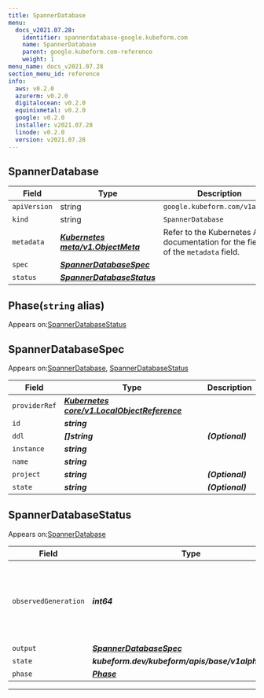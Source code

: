 ```yaml
---
title: SpannerDatabase
menu:
  docs_v2021.07.28:
    identifier: spannerdatabase-google.kubeform.com
    name: SpannerDatabase
    parent: google.kubeform.com-reference
    weight: 1
menu_name: docs_v2021.07.28
section_menu_id: reference
info:
  aws: v0.2.0
  azurerm: v0.2.0
  digitalocean: v0.2.0
  equinixmetal: v0.2.0
  google: v0.2.0
  installer: v2021.07.28
  linode: v0.2.0
  version: v2021.07.28
---
```


## SpannerDatabase
| Field | Type | Description |
| ------ | ----- | ----------- |
| `apiVersion` | string | `google.kubeform.com/v1alpha1` |
|    `kind` | string | `SpannerDatabase` |
| `metadata` | ***[Kubernetes meta/v1.ObjectMeta](https://v1-18.docs.kubernetes.io/docs/reference/generated/kubernetes-api/v1.18/#objectmeta-v1-meta)***|Refer to the Kubernetes API documentation for the fields of the `metadata` field.|
| `spec` | ***[SpannerDatabaseSpec](#spannerdatabasespec)***||
| `status` | ***[SpannerDatabaseStatus](#spannerdatabasestatus)***||
## Phase(`string` alias)

Appears on:[SpannerDatabaseStatus](#spannerdatabasestatus)

## SpannerDatabaseSpec

Appears on:[SpannerDatabase](#spannerdatabase), [SpannerDatabaseStatus](#spannerdatabasestatus)

| Field | Type | Description |
| ------ | ----- | ----------- |
| `providerRef` | ***[Kubernetes core/v1.LocalObjectReference](https://v1-18.docs.kubernetes.io/docs/reference/generated/kubernetes-api/v1.18/#localobjectreference-v1-core)***||
| `id` | ***string***||
| `ddl` | ***[]string***| ***(Optional)*** |
| `instance` | ***string***||
| `name` | ***string***||
| `project` | ***string***| ***(Optional)*** |
| `state` | ***string***| ***(Optional)*** |
## SpannerDatabaseStatus

Appears on:[SpannerDatabase](#spannerdatabase)

| Field | Type | Description |
| ------ | ----- | ----------- |
| `observedGeneration` | ***int64***| ***(Optional)*** Resource generation, which is updated on mutation by the API Server.|
| `output` | ***[SpannerDatabaseSpec](#spannerdatabasespec)***| ***(Optional)*** |
| `state` | ***kubeform.dev/kubeform/apis/base/v1alpha1.State***| ***(Optional)*** |
| `phase` | ***[Phase](#phase)***| ***(Optional)*** |
---
